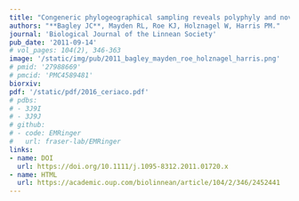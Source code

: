 ```yaml
---
title: "Congeneric phylogeographical sampling reveals polyphyly and novel biodiversity within black basses (Centrarchidae: _Micropterus_)."
authors: "**Bagley JC**, Mayden RL, Roe KJ, Holznagel W, Harris PM."
journal: 'Biological Journal of the Linnean Society'
pub_date: '2011-09-14'
# vol_pages: 104(2), 346-363
image: '/static/img/pub/2011_bagley_mayden_roe_holznagel_harris.png'
# pmid: '27988669'
# pmcid: 'PMC4589481'
biorxiv: 
pdf: '/static/pdf/2016_ceriaco.pdf'
# pdbs:
# - 3J9I
# - 3J9J
# github:
# - code: EMRinger
#   url: fraser-lab/EMRinger
links:
- name: DOI
  url: https://doi.org/10.1111/j.1095-8312.2011.01720.x
- name: HTML
  url: https://academic.oup.com/biolinnean/article/104/2/346/2452441
---
```

